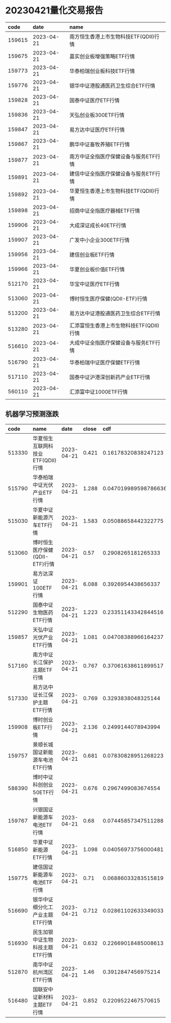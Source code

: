 # 20230421量化交易报告
 | code | date | name | 
 | :----- | :----- | :----- | 
 | 159615 | 2023-04-21 | 南方恒生香港上市生物科技ETF(QDII)行情 | 
 | 159675 | 2023-04-21 | 嘉实创业板增强策略ETF行情 | 
 | 159773 | 2023-04-21 | 华泰柏瑞创业板科技ETF行情 | 
 | 159776 | 2023-04-21 | 银华中证港股通医药卫生综合ETF行情 | 
 | 159828 | 2023-04-21 | 国泰中证医疗ETF行情 | 
 | 159836 | 2023-04-21 | 天弘创业板300ETF行情 | 
 | 159847 | 2023-04-21 | 易方达中证医疗ETF行情 | 
 | 159867 | 2023-04-21 | 鹏华中证畜牧养殖ETF行情 | 
 | 159877 | 2023-04-21 | 南方中证全指医疗保健设备与服务ETF行情 | 
 | 159891 | 2023-04-21 | 建信中证全指医疗保健设备与服务ETF行情 | 
 | 159892 | 2023-04-21 | 华夏恒生香港上市生物科技ETF(QDII)行情 | 
 | 159898 | 2023-04-21 | 招商中证全指医疗器械ETF行情 | 
 | 159906 | 2023-04-21 | 大成深证成长40ETF行情 | 
 | 159907 | 2023-04-21 | 广发中小企业300ETF行情 | 
 | 159956 | 2023-04-21 | 建信创业板ETF行情 | 
 | 159966 | 2023-04-21 | 华夏创业板价值ETF行情 | 
 | 512170 | 2023-04-21 | 华宝中证医疗ETF行情 | 
 | 513060 | 2023-04-21 | 博时恒生医疗保健(QDII-ETF)行情 | 
 | 513200 | 2023-04-21 | 易方达中证港股通医药卫生综合ETF行情 | 
 | 513280 | 2023-04-21 | 汇添富恒生香港上市生物科技ETF(QDII)行情 | 
 | 516610 | 2023-04-21 | 大成中证全指医疗保健设备与服务ETF行情 | 
 | 516790 | 2023-04-21 | 华泰柏瑞中证医疗保健ETF行情 | 
 | 517110 | 2023-04-21 | 国泰中证沪港深创新药产业ETF行情 | 
 | 560110 | 2023-04-21 | 汇添富中证1000ETF行情 | 

## 机器学习预测涨跌
 | code | name | date | close | cdf | y_pred | y_pred_prob | scale | 
 | :----- | :----- | :----- | :----- | :----- | :----- | :----- | :----- | 
 | 513330 | 华夏恒生互联网科技业ETF(QDII)行情 | 2023-04-21 | 0.421 | 0.16178320838247123 | 1 | 0.9246536555213346 | 294.43 | 
 | 515790 | 华泰柏瑞中证光伏产业ETF行情 | 2023-04-21 | 1.288 | 0.047019989598786636 | 1 | 0.9092563767867671 | 137.21 | 
 | 515030 | 华夏中证新能源汽车ETF行情 | 2023-04-21 | 1.583 | 0.05088658442322775 | 1 | 0.9302888752399814 | 116.54 | 
 | 513060 | 博时恒生医疗保健(QDII-ETF)行情 | 2023-04-21 | 0.57 | 0.2908265181265333 | 1 | 0.9636734007002572 | 69.51 | 
 | 159901 | 易方达深证100ETF行情 | 2023-04-21 | 6.088 | 0.3926954438656337 | 1 | 0.9127085407901464 | 68.56 | 
 | 512290 | 国泰中证生物医药ETF行情 | 2023-04-21 | 1.223 | 0.23351143342844516 | 1 | 0.9280148801663298 | 39.53 | 
 | 159857 | 天弘中证光伏产业ETF行情 | 2023-04-21 | 1.081 | 0.04708388966164237 | 1 | 0.929757475081576 | 16.93 | 
 | 517160 | 南方中证长江保护主题ETF行情 | 2023-04-21 | 0.767 | 0.37061638611899517 | 1 | 0.9282776669786549 | 16.77 | 
 | 517330 | 易方达中证长江保护主题ETF行情 | 2023-04-21 | 0.769 | 0.3293838048325144 | 1 | 0.9245433636944375 | 16.36 | 
 | 159908 | 博时创业板ETF行情 | 2023-04-21 | 2.136 | 0.2499144078943994 | 1 | 0.9011260862956822 | 11.0 | 
 | 159757 | 景顺长城国证新能源车电池ETF行情 | 2023-04-21 | 0.681 | 0.07830828951268223 | 1 | 0.9027972702825549 | 5.32 | 
 | 588390 | 博时中证科创创业50ETF行情 | 2023-04-21 | 0.676 | 0.2967499083674554 | 1 | 0.9235240769079978 | 2.96 | 
 | 159767 | 兴银国证新能源车电池ETF行情 | 2023-04-21 | 0.68 | 0.07445857347511288 | 1 | 0.9095632777705959 | 1.23 | 
 | 516850 | 华夏中证新能源ETF行情 | 2023-04-21 | 1.098 | 0.04056973756000481 | 1 | 0.9142404202936059 | 0.89 | 
 | 159775 | 建信国证新能源车电池ETF行情 | 2023-04-21 | 0.71 | 0.06886033283515819 | 1 | 0.905607407827243 | 0.84 | 
 | 516690 | 银华中证细分化工产业主题ETF行情 | 2023-04-21 | 0.712 | 0.02861102633349033 | 1 | 0.9142164620253893 | 0.54 | 
 | 516930 | 民生加银中证生物科技主题ETF行情 | 2023-04-21 | 0.632 | 0.22669018485008613 | 1 | 0.922416959724038 | 0.54 | 
 | 512870 | 南华中证杭州湾区ETF行情 | 2023-04-21 | 1.46 | 0.3912847456975214 | 1 | 0.9048229160663219 | 0.47 | 
 | 516480 | 国联安中证新材料主题ETF行情 | 2023-04-21 | 0.852 | 0.2209522467570615 | 1 | 0.9255673882510796 | 0.18 | 
